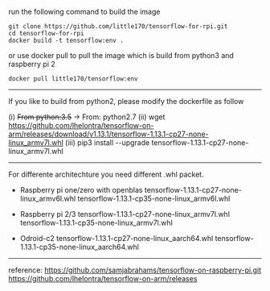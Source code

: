 run the following command to build the image
```
git clone https://github.com/little170/tensorflow-for-rpi.git
cd tensorflow-for-rpi
docker build -t tensorflow:env .
```
or use docker pull to pull the image which is build from python3 and raspberry pi 2
```
docker pull little170/tensorflow:env
```

---

If you like to build from python2, please modify the dockerfile as follow

(i) ~~From python:3.5~~ -> From: python2.7
(ii) wget https://github.com/lhelontra/tensorflow-on-arm/releases/download/v1.13.1/tensorflow-1.13.1-cp27-none-linux_armv7l.whl
(iii) pip3 install --upgrade tensorflow-1.13.1-cp27-none-linux_armv7l.whl

---

For differente architechture you need different .whl packet.

- Raspberry pi one/zero with openblas
tensorflow-1.13.1-cp27-none-linux_armv6l.whl
tensorflow-1.13.1-cp35-none-linux_armv6l.whl

- Raspberry pi 2/3
tensorflow-1.13.1-cp27-none-linux_armv7l.whl
tensorflow-1.13.1-cp35-none-linux_armv7l.whl

- Odroid-c2
tensorflow-1.13.1-cp27-none-linux_aarch64.whl
tensorflow-1.13.1-cp35-none-linux_aarch64.whl

---

reference: https://github.com/samjabrahams/tensorflow-on-raspberry-pi.git
           https://github.com/lhelontra/tensorflow-on-arm/releases
